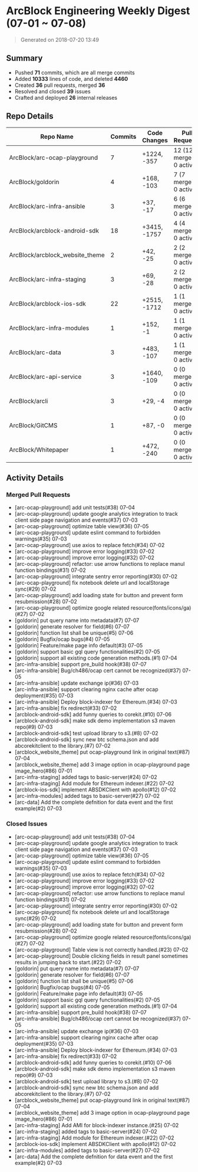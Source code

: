 # ArcBlock Engineering Weekly Digest (07-01 ~ 07-08)

> Generated on 2018-07-20 13:49

## Summary

* Pushed **71** commits, which are all merge commits
* Added **10333** lines of code, and deleted **4460**
* Created **36** pull requests, merged **36**
* Resolved and closed **39** issues
* Crafted and deployed **26** internal releases

## Repo Details

| Repo Name                       | Commits | Code Changes | Pull Requests            | Issues    |
| ------------------------------- | ------- | ------------ | ------------------------ | --------- |
| ArcBlock/arc-ocap-playground    | 7       | +1224, -357  | 12 (12 merged, 0 active) | closed 14 |
| ArcBlock/goldorin               | 4       | +168, -103   | 7 (7 merged, 0 active)   | closed 7  |
| ArcBlock/arc-infra-ansible      | 3       | +37, -17     | 6 (6 merged, 0 active)   | closed 6  |
| ArcBlock/arcblock-android-sdk   | 18      | +3415, -1757 | 4 (4 merged, 0 active)   | closed 4  |
| ArcBlock/arcblock_website_theme | 2       | +42, -25     | 2 (2 merged, 0 active)   | closed 2  |
| ArcBlock/arc-infra-staging      | 3       | +69, -28     | 2 (2 merged, 0 active)   | closed 3  |
| ArcBlock/arcblock-ios-sdk       | 22      | +2515, -1712 | 1 (1 merged, 0 active)   | closed 1  |
| ArcBlock/arc-infra-modules      | 1       | +152, -1     | 1 (1 merged, 0 active)   | closed 1  |
| ArcBlock/arc-data               | 3       | +483, -107   | 1 (1 merged, 0 active)   | closed 1  |
| ArcBlock/arc-api-service        | 3       | +1640, -109  | 0 (0 merged, 0 active)   | closed 0  |
| ArcBlock/arcli                  | 3       | +29, -4      | 0 (0 merged, 0 active)   | closed 0  |
| ArcBlock/GitCMS                 | 1       | +87, -0      | 0 (0 merged, 0 active)   | closed 0  |
| ArcBlock/Whitepaper             | 1       | +472, -240   | 0 (0 merged, 0 active)   | closed 0  |

## Activity Details

### Merged Pull Requests

- [arc-ocap-playground] add unit tests(#38) 07-04
- [arc-ocap-playground] update google analytics integration to track client side page navigation and events(#37) 07-03
- [arc-ocap-playground] optimize table view(#36) 07-05
- [arc-ocap-playground] update eslint command to forbidden warnings(#35) 07-03
- [arc-ocap-playground] use axios to replace fetch(#34) 07-02
- [arc-ocap-playground] improve error logging(#33) 07-02
- [arc-ocap-playground] improve error logging(#32) 07-02
- [arc-ocap-playground] refactor: use arrow functions to replace manul function bindings(#31) 07-02
- [arc-ocap-playground] integrate sentry error reporting(#30) 07-02
- [arc-ocap-playground] fix notebook delete url and localStorage sync(#29) 07-02
- [arc-ocap-playground] add loading state for button and prevent form resubmission(#28) 07-02
- [arc-ocap-playground] optimize google related resource(fonts/icons/ga)(#27) 07-02
- [goldorin] put query name into metadata(#7) 07-07
- [goldorin] generate resolver for field(#6) 07-07
- [goldorin] function list shall be unique(#5) 07-06
- [goldorin] Bugfix/ocap bugs(#4) 07-05
- [goldorin] Feature/make page info default(#3) 07-05
- [goldorin] support basic gql query functionalities(#2) 07-05
- [goldorin] support all existing code generation methods.(#1) 07-04
- [arc-infra-ansible] support pre_build hook(#38) 07-07
- [arc-infra-ansible] Bug/ch486/ocap cert cannot be recognized(#37) 07-05
- [arc-infra-ansible] update exchange ip(#36) 07-03
- [arc-infra-ansible] support clearing nginx cache after ocap deployment(#35) 07-03
- [arc-infra-ansible] Deploy block-indexer for Ethereum.(#34) 07-03
- [arc-infra-ansible] fix redirect(#33) 07-02
- [arcblock-android-sdk] add funny queries to corekit.(#10) 07-06
- [arcblock-android-sdk] make sdk demo implementation s3 maven repo(#9) 07-03
- [arcblock-android-sdk] test upload library to s3.(#8) 07-02
- [arcblock-android-sdk] sync new btc schema.json and add abcorekitclient to the library.(#7) 07-02
- [arcblock_website_theme] put ocap-playground link in original text(#87) 07-04
- [arcblock_website_theme] add 3 image option in ocap-playground page image_hero(#86) 07-01
- [arc-infra-staging] added tags to basic-server(#24) 07-02
- [arc-infra-staging] Add module for Ethereum indexer.(#22) 07-02
- [arcblock-ios-sdk] implement ABSDKClient with apollo(#12) 07-02
- [arc-infra-modules] added tags to basic-server(#27) 07-02
- [arc-data] Add the complete defnition for data event and the first example(#2) 07-03





### Closed Issues

- [arc-ocap-playground] add unit tests(#38) 07-04
- [arc-ocap-playground] update google analytics integration to track client side page navigation and events(#37) 07-03
- [arc-ocap-playground] optimize table view(#36) 07-05
- [arc-ocap-playground] update eslint command to forbidden warnings(#35) 07-03
- [arc-ocap-playground] use axios to replace fetch(#34) 07-02
- [arc-ocap-playground] improve error logging(#33) 07-02
- [arc-ocap-playground] improve error logging(#32) 07-02
- [arc-ocap-playground] refactor: use arrow functions to replace manul function bindings(#31) 07-02
- [arc-ocap-playground] integrate sentry error reporting(#30) 07-02
- [arc-ocap-playground] fix notebook delete url and localStorage sync(#29) 07-02
- [arc-ocap-playground] add loading state for button and prevent form resubmission(#28) 07-02
- [arc-ocap-playground] optimize google related resource(fonts/icons/ga)(#27) 07-02
- [arc-ocap-playground] Table view is not correctly handled.(#23) 07-02
- [arc-ocap-playground] Double clicking fields in result panel sometimes results in jumping back to start.(#22) 07-02
- [goldorin] put query name into metadata(#7) 07-07
- [goldorin] generate resolver for field(#6) 07-07
- [goldorin] function list shall be unique(#5) 07-06
- [goldorin] Bugfix/ocap bugs(#4) 07-05
- [goldorin] Feature/make page info default(#3) 07-05
- [goldorin] support basic gql query functionalities(#2) 07-05
- [goldorin] support all existing code generation methods.(#1) 07-04
- [arc-infra-ansible] support pre_build hook(#38) 07-07
- [arc-infra-ansible] Bug/ch486/ocap cert cannot be recognized(#37) 07-05
- [arc-infra-ansible] update exchange ip(#36) 07-03
- [arc-infra-ansible] support clearing nginx cache after ocap deployment(#35) 07-03
- [arc-infra-ansible] Deploy block-indexer for Ethereum.(#34) 07-03
- [arc-infra-ansible] fix redirect(#33) 07-02
- [arcblock-android-sdk] add funny queries to corekit.(#10) 07-06
- [arcblock-android-sdk] make sdk demo implementation s3 maven repo(#9) 07-03
- [arcblock-android-sdk] test upload library to s3.(#8) 07-02
- [arcblock-android-sdk] sync new btc schema.json and add abcorekitclient to the library.(#7) 07-02
- [arcblock_website_theme] put ocap-playground link in original text(#87) 07-04
- [arcblock_website_theme] add 3 image option in ocap-playground page image_hero(#86) 07-01
- [arc-infra-staging] Add AMI for block-indexer instance.(#25) 07-02
- [arc-infra-staging] added tags to basic-server(#24) 07-02
- [arc-infra-staging] Add module for Ethereum indexer.(#22) 07-02
- [arcblock-ios-sdk] implement ABSDKClient with apollo(#12) 07-02
- [arc-infra-modules] added tags to basic-server(#27) 07-02
- [arc-data] Add the complete defnition for data event and the first example(#2) 07-03




